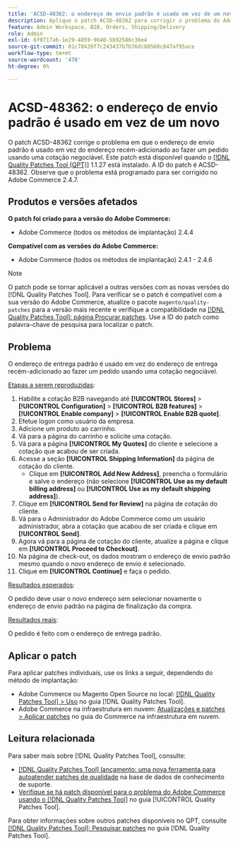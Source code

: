 ```yaml
---
title: 'ACSD-48362: o endereço de envio padrão é usado em vez de um novo.'
description: Aplique o patch ACSD-48362 para corrigir o problema do Adobe Commerce em que o endereço de envio padrão é usado em vez de um novo ao fazer um pedido usando uma cotação negociável.
feature: Admin Workspace, B2B, Orders, Shipping/Delivery
role: Admin
exl-id: 6f0717a6-1e29-4059-9640-5b92586c36e4
source-git-commit: 81c78439f7c243437b7b76dc80560c847af95ace
workflow-type: tm+mt
source-wordcount: '478'
ht-degree: 0%

---
```


# ACSD-48362: o endereço de envio padrão é usado em vez de um novo

O patch ACSD-48362 corrige o problema em que o endereço de envio padrão é usado em vez do endereço recém-adicionado ao fazer um pedido usando uma cotação negociável. Este patch está disponível quando o [[!DNL Quality Patches Tool (QPT)]](https://experienceleague.adobe.com/pt-br/docs/commerce-knowledge-base/kb/announcements/commerce-announcements/magento-quality-patches-released-new-tool-to-self-serve-quality-patches) 1.1.27 está instalado. A ID do patch é ACSD-48362. Observe que o problema está programado para ser corrigido no Adobe Commerce 2.4.7.

## Produtos e versões afetados

**O patch foi criado para a versão do Adobe Commerce:**

* Adobe Commerce (todos os métodos de implantação) 2.4.4

**Compatível com as versões do Adobe Commerce:**

* Adobe Commerce (todos os métodos de implantação) 2.4.1 - 2.4.6

>[!NOTE]
>
>O patch pode se tornar aplicável a outras versões com as novas versões do [!DNL Quality Patches Tool]. Para verificar se o patch é compatível com a sua versão do Adobe Commerce, atualize o pacote `magento/quality-patches` para a versão mais recente e verifique a compatibilidade na [[!DNL Quality Patches Tool]: página Procurar patches](https://experienceleague.adobe.com/tools/commerce-quality-patches/index.html?lang=pt-BR). Use a ID do patch como palavra-chave de pesquisa para localizar o patch.

## Problema

O endereço de entrega padrão é usado em vez do endereço de entrega recém-adicionado ao fazer um pedido usando uma cotação negociável.

<u>Etapas a serem reproduzidas</u>:

1. Habilite a cotação B2B navegando até **[!UICONTROL Stores]** > **[!UICONTROL Configuration]** > **[!UICONTROL B2B features]** > **[!UICONTROL Enable company]** > **[!UICONTROL Enable B2B quote]**.
1. Efetue logon como usuário da empresa.
1. Adicione um produto ao carrinho.
1. Vá para a página do carrinho e solicite uma cotação.
1. Vá para a página **[!UICONTROL My Quotes]** do cliente e selecione a cotação que acabou de ser criada.
1. Acesse a seção **[!UICONTROL Shipping Information]** da página de cotação do cliente.
   * Clique em **[!UICONTROL Add New Address]**, preencha o formulário e salve o endereço (não selecione **[!UICONTROL Use as my default billing address]** ou **[!UICONTROL Use as my default shipping address]**).
1. Clique em **[!UICONTROL Send for Review]** na página de cotação do cliente.
1. Vá para o Administrador do Adobe Commerce como um usuário administrador, abra a cotação que acabou de ser criada e clique em **[!UICONTROL Send]**.
1. Agora vá para a página de cotação do cliente, atualize a página e clique em **[!UICONTROL Proceed to Checkout]**.
1. Na página de check-out, os dados mostram o endereço de envio padrão mesmo quando o novo endereço de envio é selecionado.
1. Clique em **[!UICONTROL Continue]** e faça o pedido.

<u>Resultados esperados</u>:

O pedido deve usar o novo endereço sem selecionar novamente o endereço de envio padrão na página de finalização da compra.

<u>Resultados reais</u>:

O pedido é feito com o endereço de entrega padrão.

## Aplicar o patch

Para aplicar patches individuais, use os links a seguir, dependendo do método de implantação:

* Adobe Commerce ou Magento Open Source no local: [[!DNL Quality Patches Tool] > Uso](/help/tools/quality-patches-tool/usage.md) no guia [!DNL Quality Patches Tool].
* Adobe Commerce na infraestrutura em nuvem: [Atualizações e patches > Aplicar patches](https://experienceleague.adobe.com/docs/commerce-cloud-service/user-guide/develop/upgrade/apply-patches.html?lang=pt-BR) no guia do Commerce na infraestrutura em nuvem. 

## Leitura relacionada

Para saber mais sobre [!DNL Quality Patches Tool], consulte:

* [[!DNL Quality Patches Tool] lançamento: uma nova ferramenta para autoatender patches de qualidade](https://experienceleague.adobe.com/pt-br/docs/commerce-knowledge-base/kb/announcements/commerce-announcements/magento-quality-patches-released-new-tool-to-self-serve-quality-patches) na base de dados de conhecimento de suporte.
* [Verifique se há patch disponível para o problema do Adobe Commerce usando o  [!DNL Quality Patches Tool]](/help/tools/quality-patches-tool/patches-available-in-qpt/check-patch-for-magento-issue-with-magento-quality-patches.md) no guia [!UICONTROL Quality Patches Tool].


Para obter informações sobre outros patches disponíveis no QPT, consulte [[!DNL Quality Patches Tool]: Pesquisar patches](https://experienceleague.adobe.com/tools/commerce-quality-patches/index.html?lang=pt-BR) no guia [!DNL Quality Patches Tool].
